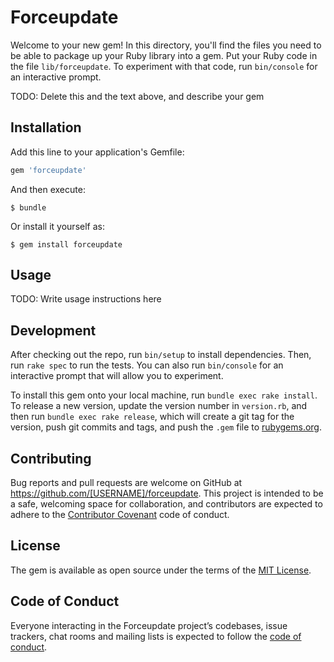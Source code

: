 # Forceupdate

Welcome to your new gem! In this directory, you'll find the files you need to be able to package up your Ruby library into a gem. Put your Ruby code in the file `lib/forceupdate`. To experiment with that code, run `bin/console` for an interactive prompt.

TODO: Delete this and the text above, and describe your gem

## Installation

Add this line to your application's Gemfile:

```ruby
gem 'forceupdate'
```

And then execute:

    $ bundle

Or install it yourself as:

    $ gem install forceupdate

## Usage

TODO: Write usage instructions here

## Development

After checking out the repo, run `bin/setup` to install dependencies. Then, run `rake spec` to run the tests. You can also run `bin/console` for an interactive prompt that will allow you to experiment.

To install this gem onto your local machine, run `bundle exec rake install`. To release a new version, update the version number in `version.rb`, and then run `bundle exec rake release`, which will create a git tag for the version, push git commits and tags, and push the `.gem` file to [rubygems.org](https://rubygems.org).

## Contributing

Bug reports and pull requests are welcome on GitHub at https://github.com/[USERNAME]/forceupdate. This project is intended to be a safe, welcoming space for collaboration, and contributors are expected to adhere to the [Contributor Covenant](http://contributor-covenant.org) code of conduct.

## License

The gem is available as open source under the terms of the [MIT License](http://opensource.org/licenses/MIT).

## Code of Conduct

Everyone interacting in the Forceupdate project’s codebases, issue trackers, chat rooms and mailing lists is expected to follow the [code of conduct](https://github.com/[USERNAME]/forceupdate/blob/master/CODE_OF_CONDUCT.md).
